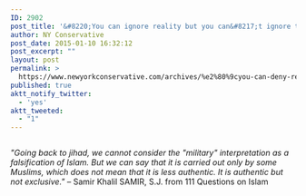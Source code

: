 ```yaml
---
ID: 2902
post_title: '&#8220;You can ignore reality but you can&#8217;t ignore the consequences of ignoring reality.&#8221; -Ayn Rand'
author: NY Conservative
post_date: 2015-01-10 16:32:12
post_excerpt: ""
layout: post
permalink: >
  https://www.newyorkconservative.com/archives/%e2%80%9cyou-can-deny-reality-but-you-can%e2%80%99t-ignore-the-consequences-of-denying-reality-%e2%80%9d-ayn-rand/
published: true
aktt_notify_twitter:
  - 'yes'
aktt_tweeted:
  - "1"
---
```

<p><img src="http://www.newyorkconservative.com/wp-content/uploads/2015/01/011015_2131_Youcandenyr1.jpg" alt=""/>
	</p><p><em>"Going back to jihad, we cannot consider the "military" interpretation as a falsification of Islam. But we can say that it is carried out only by some Muslims, which does not mean that it is less authentic. It is authentic but not exclusive."</em> – Samir Khalil SAMIR, S.J. from 111 Questions on Islam</p>